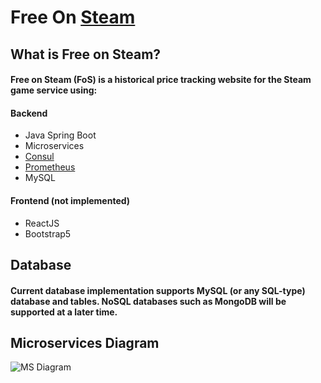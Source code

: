 # Free On [Steam](https://store.steampowered.com/)

## What is Free on Steam?
#### Free on Steam (FoS) is a historical price tracking website for the Steam game service using:

#### Backend
- Java Spring Boot
- Microservices
- [Consul](https://www.consul.io/)
- [Prometheus](https://docs.spring.io/spring-metrics/docs/current/public/prometheus)
- MySQL

#### Frontend (not implemented)
- ReactJS
- Bootstrap5

## Database
#### Current database implementation supports MySQL (or any SQL-type) database and tables. NoSQL databases such as MongoDB will be supported at a later time.


## Microservices Diagram
![MS Diagram](https://github.com/YortA/Free-On-Steam/blob/main/FoS%20MS%20Design.png)
